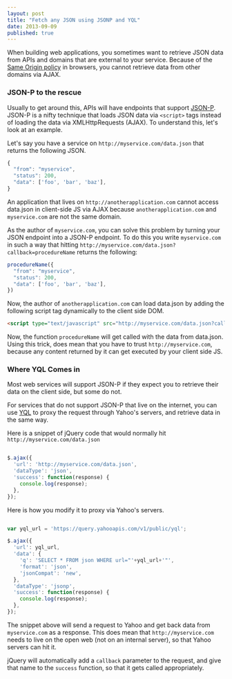```yaml
---
layout: post
title: "Fetch any JSON using JSONP and YQL"
date: 2013-09-09
published: true
---
```


When building web applications, you sometimes want to retrieve JSON data from APIs and domains that are external to your service. Because of the [Same Origin policy](http://en.wikipedia.org/wiki/Same-origin_policy) in browsers, you cannot retrieve data from other domains via AJAX.

### JSON-P to the rescue

Usually to get around this, APIs will have endpoints that support [JSON-P](http://en.wikipedia.org/wiki/JSONP). JSON-P is a nifty technique that loads JSON data via `<script>` tags instead of loading the data via XMLHttpRequests (AJAX). To understand this, let's look at an example.

Let's say you have a service on `http://myservice.com/data.json` that returns the following JSON.

```js
{
  "from": "myservice",
  "status": 200,
  "data": ['foo', 'bar', 'baz'],
}
```

An application that lives on `http://anotherapplication.com` cannot access data.json in client-side JS via AJAX because `anotherapplication.com` and `myservice.com` are not the same domain. 

As the author of `myservice.com`, you can solve this problem by turning your JSON endpoint into a JSON-P endpoint. To do this you write `myservice.com` in such a way that hitting `http://myservice.com/data.json?callback=procedureName` returns the following:

```js
procedureName({
  "from": "myservice",
  "status": 200,
  "data": ['foo', 'bar', 'baz'],
})
```

Now, the author of `anotherapplication.com` can load data.json by adding the following script tag dynamically to the client side DOM.

```html
<script type="text/javascript" src="http://myservice.com/data.json?callback=procedureName">
```

Now, the function `procedureName` will get called with the data from data.json. Using this trick, does mean that you have to trust `http://myservice.com`, because any content returned by it can get executed by your client side JS. 

### Where YQL Comes in

Most web services will support JSON-P if they expect you to retrieve their data on the client side, but some do not.

For services that do not support JSON-P that live on the internet, you can use [YQL](http://developer.yahoo.com/yql/) to proxy the request through Yahoo's servers, and retrieve data in the same way.

Here is a snippet of jQuery code that would normally hit `http://myservice.com/data.json`

```js

$.ajax({
  'url': 'http://myservice.com/data.json',
  'dataType': 'json',
  'success': function(response) {
    console.log(response);
  },
});
```

Here is how you modify it to proxy via Yahoo's servers.

```js

var yql_url = 'https://query.yahooapis.com/v1/public/yql';

$.ajax({
  'url': yql_url,
  'data': {
    'q': 'SELECT * FROM json WHERE url="'+yql_url+'"',
    'format': 'json',
    'jsonCompat': 'new',
  },
  'dataType': 'jsonp',
  'success': function(response) {
    console.log(response);
  },
});
```
The snippet above will send a request to Yahoo and get back data from `myservice.com` as a response. This does mean that `http://myservice.com` needs to live on the open web (not on an internal server), so that Yahoo servers can hit it.

jQuery will automatically add a `callback` parameter to the request, and give that name to the `success` function, so that it gets called appropriately.
